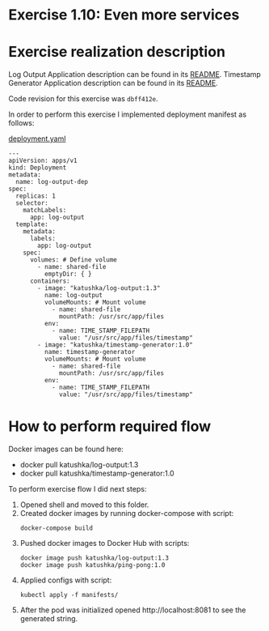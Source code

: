 # Exercise 1.10: Even more services

# Exercise realization description

Log Output Application description can be found in its [README](../log-output/README.md).
Timestamp Generator Application description can be found in its [README](../timestamp-generator/README.md).

Code revision for this exercise was `dbff412e`.

In order to perform this exercise I implemented deployment manifest as follows:

[deployment.yaml](./manifests/deployment.yaml)
```shell
---
apiVersion: apps/v1
kind: Deployment
metadata:
  name: log-output-dep
spec:
  replicas: 1
  selector:
    matchLabels:
      app: log-output
  template:
    metadata:
      labels:
        app: log-output
    spec:
      volumes: # Define volume
        - name: shared-file
          emptyDir: { }
      containers:
        - image: "katushka/log-output:1.3"
          name: log-output
          volumeMounts: # Mount volume
            - name: shared-file
              mountPath: /usr/src/app/files
          env:
            - name: TIME_STAMP_FILEPATH
              value: "/usr/src/app/files/timestamp"
        - image: "katushka/timestamp-generator:1.0"
          name: timestamp-generator
          volumeMounts: # Mount volume
            - name: shared-file
              mountPath: /usr/src/app/files
          env:
            - name: TIME_STAMP_FILEPATH
              value: "/usr/src/app/files/timestamp"
```


# How to perform required flow

Docker images can be found here:
- docker pull katushka/log-output:1.3
- docker pull katushka/timestamp-generator:1.0

To perform exercise flow I did next steps:

1. Opened shell and moved to this folder.
2. Created docker images by running docker-compose with script:
    ```shell
    docker-compose build
    ```
3. Pushed docker images to Docker Hub with scripts:
    ```shell
    docker image push katushka/log-output:1.3
    docker image push katushka/ping-pong:1.0
    ```
4. Applied configs with script:
    ```shell
    kubectl apply -f manifests/
    ```  
5. After the pod was initialized opened http://localhost:8081 to see the generated string.
